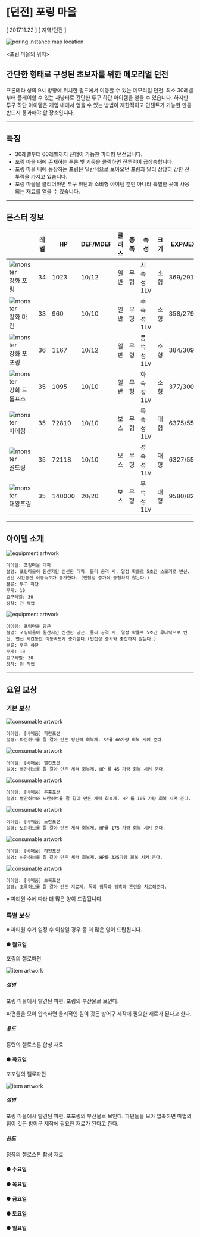 # [던전] 포링 마을

[ 2017.11.22 ] [ 지역/던전 ]

![poring instance map location](http://imgc.gnjoy.com/ufile/common/2017/11/24/105246_j8Z2gnbe.bmp)

<포링 마을의 위치>

## 간단한 형태로 구성된 초보자를 위한 메모리얼 던전 

프론테라 성의 9시 방향에 위치한 필드에서 이동할 수 있는 메모리얼 던전. 최소 30레벨부터 플레이할 수 있는 사냥터로 간단한 투구 하단 아이템을 얻을 수 있습니다. 하지만 투구 하단 아이템은 게임 내에서 얻을 수 있는 방법이 제한적이고 인챈트가 가능한 만큼 반드시 통과해야 할 장소입니다.

---

## 특징

- 30레벨부터 60레벨까지 진행이 가능한 파티형 던전입니다.
- 포링 마을 내에 존재하는 푸른 빛 기둥을 클릭하면 전투력이 급상승합니다.
- 포링 마을 내에 등장하는 포링은 일반적으로 보아오던 포링과 달리 상당히 강한 전투력을 가지고 있습니다.
- 포링 마을을 클리어하면 투구 하단과 소비형 아이템 뿐만 아니라 특별한 곳에 사용되는 재료를 얻을 수 있습니다.

---

## 몬스터 정보

| | 레벨 | HP | DEF/MDEF | 클래스 | 종족 | 속성 | 크기 | EXP/JEXP |
|---|---|---|---|---|---|---|---|---|
| ![monster](http://imgc.gnjoy.com/ufile/common/2017/11/24/105313_9SPjG5Rk.gif) <br/>강화 포링 | 34 | 1023 | 10/12 | 일반 | 무형 | 지속성 1LV | 소형 | 369/291 |
| ![monster](http://imgc.gnjoy.com/ufile/common/2017/11/24/105330_kWCX5yBE.gif) <br/>강화 마린 | 33 | 960 | 10/10 | 일반 | 무형 | 수속성 1LV | 소형 | 358/279 |
| ![monster](http://imgc.gnjoy.com/ufile/common/2017/11/24/105448_VW9meJ6l.gif) <br/>강화 포포링 | 36 | 1167 | 10/12 | 일반 | 무형 | 풍속성 1LV | 소형 | 384/309 |
| ![monster](http://imgc.gnjoy.com/ufile/common/2017/11/24/105347_fclTW2Pi.gif) <br/>강화 드롭프스 | 35 | 1095 | 10/10 | 일반 | 무형 | 화속성 1LV | 소형 | 377/300 |
| ![monster](http://imgc.gnjoy.com/ufile/common/2017/11/24/105358_tuU9PlMp.gif) <br/>아메링 | 35 | 72810 | 10/10 | 보스 | 무형 | 독속성 1LV | 대형 | 6375/5524 |
| ![monster](http://imgc.gnjoy.com/ufile/common/2017/11/24/105425_cFPBFFGO.gif) <br/>골드링 | 35 | 72118 | 10/10 | 보스 | 무형 | 성속성 1LV | 대형 | 6327/5565 |
| ![monster](http://imgc.gnjoy.com/ufile/common/2017/11/24/031246_DkyuGWES.gif) <br/>대왕포링 | 35 | 140000 | 20/20 | 보스 | 무형 | 무속성 1LV | 대형 | 9580/8288 |

---

## 아이템 소개

![equipment artwork](http://imgc.gnjoy.com/ufile/common/2017/11/24/105506_lgKBwhJp.bmp)
```
아이템: 포링마을 대파
설명: 포링마을이 원산지인 신선한 대파. 물리 공격 시, 일정 확률로 5초간 스모키로 변신. 변신 시간동안 이동속도가 증가한다. (민첩성 증가와 중첩하지 않는다.)
분류: 투구 하단
무게: 10
요구레벨: 30
장착: 전 직업
```

![equipment artwork](http://imgc.gnjoy.com/ufile/common/2017/11/24/105516_5fRUOcrB.bmp)
```
아이템: 포링마을 당근
설명: 포링마을이 원산지인 신선한 당근. 물리 공격 시, 일정 확률로 5초간 루나틱으로 변신. 변신 시간동안 이동속도가 증가한다.(민첩성 증가와 중첩하지 않는다.)
분류: 투구 하단
무게: 10
요구레벨: 30
장착: 전 직업
```

---

## 요일 보상

### 기본 보상

![consumable artwork](http://imgc.gnjoy.com/ufile/common/2017/12/07/122128_sMXGgywM.bmp)
```
아이템: [비매품] 파란포션
설명: 파란허브를 잘 갈아 만든 정신력 회복제. SP를 60가량 회복 시켜 준다. 
```

![consumable artwork](http://imgc.gnjoy.com/ufile/common/2017/12/07/122138_3BtQj5Ud.bmp)
```
아이템: [비매품] 빨간포션
설명: 빨간허브를 잘 갈아 만든 체력 회복제. HP 를 45 가량 회복 시켜 준다.
```

![consumable artwork](http://imgc.gnjoy.com/ufile/common/2017/12/07/122146_wTUA2ocA.bmp)
```
아이템: [비매품] 주홍포션
설명: 빨간허브와 노란허브를 잘 갈아 만든 체력 회복제. HP 를 105 가량 회복 시켜 준다.
```

![consumable artwork](http://imgc.gnjoy.com/ufile/common/2017/12/07/122154_vpYVMeg2.bmp)
```
아이템: [비매품] 노란포션
설명: 노란허브를 잘 갈아 만든 체력 회복제. HP를 175 가량 회복 시켜 준다.  
```

![consumable artwork](http://imgc.gnjoy.com/ufile/common/2017/12/07/122201_Hwt5xH1r.bmp)
```
아이템: [비매품] 하얀포션
설명: 하얀허브를 잘 갈아 만든 체력 회복제. HP를 325가량 회복 시켜 준다.  
```

![consumable artwork](http://imgc.gnjoy.com/ufile/common/2017/12/07/122212_U4inZSYD.bmp)
```
아이템: [비매품] 초록포션
설명: 초록허브를 잘 갈아 만든 치료제. 독과 침묵과 암흑과 혼란을 치료해준다.
```

※ 파티원 수에 따라 더 많은 양이 드랍됩니다.

### 특별 보상

※ 파티원 수가 일정 수 이상일 경우 좀 더 많은 양이 드랍됩니다.

#### ● 월요일

포링의 젤로파편

![item artwork](http://imgc.gnjoy.com/ufile/common/2017/12/07/122221_t75qmH4f.bmp)

##### 설명

포링 마을에서 발견된 파편. 포링의 부산물로 보인다. 

파편들을 모아 압축하면 물리적인 힘이 깃든 방어구 제작에 필요한 재료가 된다고 한다.

##### 용도

홍련의 젤로스톤 합성 재료

#### ● 화요일

포포링의 젤로파편

![item artwork](http://imgc.gnjoy.com/ufile/common/2017/12/07/122246_kgIlkilf.bmp)

##### 설명

포링 마을에서 발견된 파편. 포포링의 부산물로 보인다. 파편들을 모아 압축하면 마법의 힘이 깃든 방어구 제작에 필요한 재료가 된다고 한다. 

##### 용도

청풍의 젤로스톤 합성 재료

#### ● 수요일

#### ● 목요일

#### ● 금요일

#### ● 토요일

#### ● 일요일


